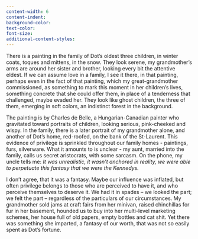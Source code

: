 ```yaml
---
content-width: 6
content-indent:
background-color:
text-color:
font-size:
additional-content-styles:
---
```

There is a painting in the family of Dot’s oldest three children, in winter coats, toques and mittens, in the snow.  They look serene, my grandmother’s arms are around her sister and brother, looking every bit the attentive eldest.  If we can assume love in a family, I see it there, in that painting, perhaps even in the fact of that painting, which my great-grandmother commissioned, as something to mark this moment in her children’s lives, something concrete that she could offer them, in place of a tenderness that challenged, maybe evaded her. They look like ghost children, the three of them, emerging in soft colors, an indistinct forest in the background.  

The painting is by Charles de Belle, a Hungarian-Canadian painter who gravitated toward portraits of children, looking serious, pink-cheeked and wispy.  In the family, there is a later portrait of my grandmother alone, and another of Dot’s home, red-roofed, on the bank of the St-Laurent. This evidence of privilege is sprinkled throughout our family homes \- paintings, furs, silverware.  What it amounts to is unclear \- my aunt, married into the family, calls us secret aristocrats, with some sarcasm.  On the phone, my uncle tells me: *It was unrealistic, it wasn’t anchored in reality, we were able to perpetuate this fantasy that we were the Kennedys.*  

I don’t agree, that it was a fantasy. Maybe our influence was inflated, but often privilege belongs to those who are perceived to have it, and who perceive themselves to deserve it. We had it in spades – we looked the part; we felt the part – regardless of the particulars of our circumstances. My grandmother sold jams at craft fairs from her minivan, raised chinchillas for fur in her basement, hounded us to buy into her multi-level marketing schemes, her house full of old papers, empty bottles and cat shit. Yet there was something she imparted, a fantasy of our worth, that was not so easily spent as Dot’s fortune.  